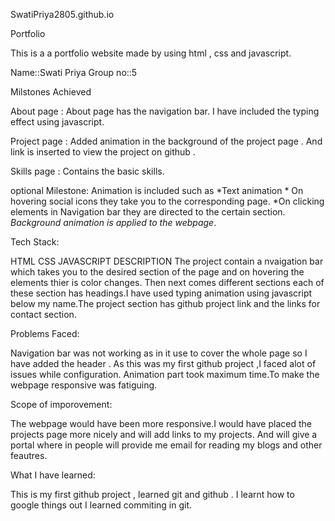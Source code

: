 SwatiPriya2805.github.io

Portfolio

This is a a portfolio website made by using html , css and javascript.

Name::Swati Priya
Group no::5

Milstones Achieved

About page : About page has the navigation bar. I have included the typing effect using javascript.
 
Project page : Added animation in the background of the project page . And link is inserted to view the project on github .

Skills page : Contains the basic skills.

optional Milestone:
 Animation is included such as *Text animation * On hovering social icons they take you to the corresponding page. *On clicking elements in Navigation bar they are directed to the certain section. *Background animation is applied to the webpage*.

Tech Stack:

HTML
CSS
JAVASCRIPT
DESCRIPTION
The project contain a nvaigation bar which takes you to the desired section of the page and on hovering the elements thier is color changes. Then next comes different sections each of these section has headings.I have used typing animation using  javascript below my name.The project section has github project link and the links for contact section.

Problems Faced:

Navigation bar was not working as in it use to cover the whole page so I have added the header . As this was my first github project ,I faced alot of issues while configuration. Animation part took maximum time.To make the webpage responsive was fatiguing.

Scope of imporovement:

The webpage would have been more responsive.I would have placed the projects page more nicely and will add links to my projects. And will give a portal where in people will provide me email for reading my blogs and other feautres.

What I have learned:

This is my first github project , learned git and github . I learnt how to google things out I learned commiting in git.